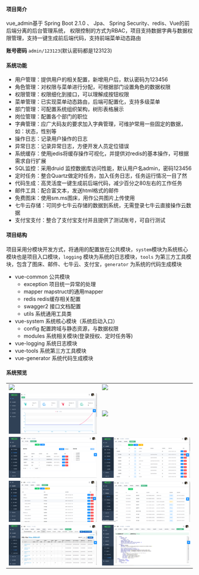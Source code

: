 
#### 项目简介
vue_admin基于 Spring Boot 2.1.0 、 Jpa、 Spring Security、redis、Vue的前后端分离的后台管理系统， 权限控制的方式为RBAC，项目支持数据字典与数据权限管理，支持一键生成前后端代码，支持前端菜单动态路由


**账号密码** ```admin/123123```(默认密码都是123123)

####  系统功能
- 用户管理：提供用户的相关配置，新增用户后，默认密码为123456
- 角色管理：对权限与菜单进行分配，可根据部门设置角色的数据权限
- 权限管理：权限细化到接口，可以理解成按钮权限
- 菜单管理：已实现菜单动态路由，后端可配置化，支持多级菜单
- 部门管理：可配置系统组织架构，树形表格展示
- 岗位管理：配置各个部门的职位
- 字典管理：应广大码友的要求加入字典管理，可维护常用一些固定的数据，如：状态，性别等
- 操作日志：记录用户操作的日志
- 异常日志：记录异常日志，方便开发人员定位错误
- 系统缓存：使用jedis将缓存操作可视化，并提供对redis的基本操作，可根据需求自行扩展
- SQL监控：采用druid 监控数据库访问性能，默认用户名admin，密码123456
- 定时任务：整合Quartz做定时任务，加入任务日志，任务运行情况一目了然
- 代码生成：高灵活度一键生成前后端代码，减少百分之80左右的工作任务
- 邮件工具：配合富文本，发送html格式的邮件
- 免费图床：使用sm.ms图床，用作公共图片上传使用
- 七牛云存储：可同步七牛云存储的数据到系统，无需登录七牛云直接操作云数据
- 支付宝支付：整合了支付宝支付并且提供了测试账号，可自行测试

#### 项目结构
项目采用分模块开发方式，将通用的配置放在公共模块，```system```模块为系统核心模块也是项目入口模块，```logging``` 模块为系统的日志模块，```tools``` 为第三方工具模块，包含了图床、邮件、七牛云、支付宝，```generator``` 为系统的代码生成模块
- vue-common 公共模块
    - exception 项目统一异常的处理
    - mapper mapstruct的通用mapper
    - redis redis缓存相关配置
    - swagger2 接口文档配置
    - utils 系统通用工具类
- vue-system 系统核心模块（系统启动入口）
	- config 配置跨域与静态资源，与数据权限
	- modules 系统相关模块(登录授权、定时任务等)
- vue-logging 系统日志模块
- vue-tools 系统第三方工具模块
- vue-generator 系统代码生成模块

#### 系统预览
<table>
    <tr>
        <td><img src="https://github.com/fengbinking/vue-admin/blob/master/images/9.png"/></td>
        <td><img src="https://github.com/fengbinking/vue-admin/blob/master/images/10.png"/></td>
    </tr>
    <tr>
        <td><img src="https://github.com/fengbinking/vue-admin/blob/master/images/1.png"/></td>
        <td><img src="https://github.com/fengbinking/vue-admin/blob/master/images/2.png"/></td>
    </tr>
    <tr>
        <td><img src="https://github.com/fengbinking/vue-admin/blob/master/images/3.png"/></td>
        <td><img src="https://github.com/fengbinking/vue-admin/blob/master/images/4.png"/></td>
    </tr>
    <tr>
        <td><img src="https://github.com/fengbinking/vue-admin/blob/master/images/5.png"/></td>
        <td><img src="https://github.com/fengbinking/vue-admin/blob/master/images/6.png"/></td>
    </tr>
    <tr>   
 	<td><img src="https://github.com/fengbinking/vue-admin/blob/master/images/7.png"/></td>
	<td><img src="https://github.com/fengbinking/vue-admin/blob/master/images/8.png"/></td>
    </tr>
</table>


